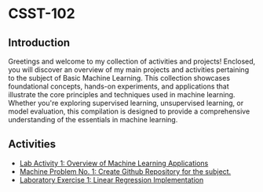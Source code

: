 # CSST-102

## Introduction
Greetings and welcome to my collection of activities and projects! Enclosed, you will discover an overview of my main projects and activities pertaining to the subject of Basic Machine Learning. This collection showcases foundational concepts, hands-on experiments, and applications that illustrate the core principles and techniques used in machine learning. Whether you're exploring supervised learning, unsupervised learning, or model evaluation, this compilation is designed to provide a comprehensive understanding of the essentials in machine learning.

## Activities
<ul>
    <li><a target="_blank" href="https://github.com/simon-javier/CSST-102/blob/d2f6ebaaf39167243dae6de239e6d539616ed5ff/Lab%20Activity%201%3A%20Overview%20of%20Machine%20Learning%20Applications/LAB_ACT1%20-%20JAVIER_BSCS3B.pdf">Lab Activity 1: Overview of Machine Learning Applications</a></li>
    <li><a target="_blank" href="https://github.com/simon-javier/CSST102-3B/tree/main/Machine%20Problem%20No.%201%3A%20Create%20Github%20Repository%20for%20the%20subject">Machine Problem No. 1: Create Github Repository for the subject.</a></li>
    <li><a target="_blank" href="https://github.com/simon-javier/CSST102-3B/tree/main/Laboratory%20Exercise%201%3A%20Linear%20Regression%20Implementation">Laboratory Exercise 1: Linear Regression Implementation</a></li>

</ul>
